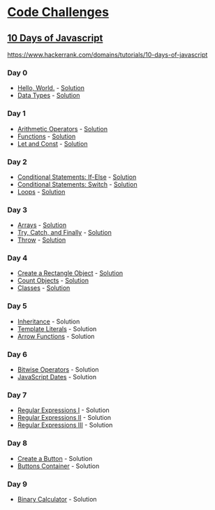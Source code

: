 # [Code Challenges](/readme.md)

## [10 Days of Javascript](/10-days-of-javascript/readme.md)

https://www.hackerrank.com/domains/tutorials/10-days-of-javascript

### Day 0

- [Hello, World.](https://www.hackerrank.com/challenges/js10-hello-world) - [Solution](day-0/HelloWorld.js)
- [Data Types](https://www.hackerrank.com/challenges/js10-data-types) - [Solution](day-0/DataTypes.js)

### Day 1

- [Arithmetic Operators](https://www.hackerrank.com/challenges/js10-arithmetic-operators) - [Solution](day-1/ArithmeticOperators.js)
- [Functions](https://www.hackerrank.com/challenges/js10-function) - [Solution](day-1/Functions.js)
- [Let and Const](https://www.hackerrank.com/challenges/js10-let-and-const) - [Solution](day-1/LetAndConst.js)

### Day 2

- [Conditional Statements: If-Else](https://www.hackerrank.com/challenges/js10-if-else) - [Solution](day-2/ConditionalStatementsIfElse.js)
- [Conditional Statements: Switch](https://www.hackerrank.com/challenges/js10-switch) - [Solution](day-2/ConditionalStatementsSwitch.js)
- [Loops](https://www.hackerrank.com/challenges/js10-loops) - [Solution](day-2/Loops.js)

### Day 3

- [Arrays](https://www.hackerrank.com/challenges/js10-arrays) - [Solution](day-3/Arrays.js)
- [Try, Catch, and Finally](https://www.hackerrank.com/challenges/js10-try-catch-and-finally) - [Solution](day-3/TryCatchAndFinally.js)
- [Throw](https://www.hackerrank.com/challenges/js10-throw) - [Solution](day-3/Throw.js)

### Day 4

- [Create a Rectangle Object](https://www.hackerrank.com/challenges/js10-objects) - [Solution](day-4/Objects.js)
- [Count Objects](https://www.hackerrank.com/challenges/js10-count-objects) - [Solution](day-4/CountObjects.js)
- [Classes](https://www.hackerrank.com/challenges/js10-class) - [Solution](day-4/Class.js)

### Day 5

- [Inheritance](https://www.hackerrank.com/challenges/js10-inheritance) - Solution
- [Template Literals](https://www.hackerrank.com/challenges/js10-template-literals) - Solution
- [Arrow Functions](https://www.hackerrank.com/challenges/js10-arrows) - Solution

### Day 6

- [Bitwise Operators](https://www.hackerrank.com/challenges/js10-bitwise) - Solution
- [JavaScript Dates](https://www.hackerrank.com/challenges/js10-date) - Solution

### Day 7

- [Regular Expressions I](https://www.hackerrank.com/challenges/js10-regexp-1) - Solution
- [Regular Expressions II](https://www.hackerrank.com/challenges/js10-regexp-2) - Solution
- [Regular Expressions III](https://www.hackerrank.com/challenges/js10-regexp-3) - Solution

### Day 8

- [Create a Button](https://www.hackerrank.com/challenges/js10-create-a-button) - Solution
- [Buttons Container](https://www.hackerrank.com/challenges/js10-buttons-container) - Solution

### Day 9

- [Binary Calculator](https://www.hackerrank.com/challenges/js10-binary-calculator) - Solution
